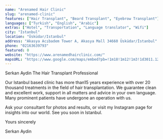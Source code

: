 ```yaml
---
name: "Arenamed Hair Clinic"
slug: "arenamed-clinic"
features: ["Hair Transplant", "Beard Transplant", "Eyebrow Transplant"]
languages: ["Turkish", "English", "Arabic"]
extras: ["Hotel", "Transportation", "Language translator", "Wifi"]
city: "Istanbul"
location: "Üsküdar/Istanbul"
address: "Akasya Acıbadem Tower A, Akasya Mall 34660 Üsküdar/İstanbul"
phone: "02163639793"
featured: 0
website: "https://www.arenamedhairclinic.com/"
mapsURL: "https://www.google.com/maps/embed?pb=!1m18!1m12!1m3!1d3011.1230583666024!2d29.052854216251987!3d41.000679679301626!2m3!1f0!2f0!3f0!3m2!1i1024!2i768!4f13.1!3m3!1m2!1s0x14cac8328b0fd10d%3A0x7d72ec55c131ef70!2sArenamed%20Hair!5e0!3m2!1sen!2str!4v1661295677222!5m2!1sen!2str"
---
```



Serkan Aydin
The Hair Transplant Professional

Our Istanbul based clinic has more than15 years experience with over 20 thousand treatments in the field of hair transplantation. We guarantee clean and excellent work, support in all matters and advice in your own language. Many prominent patients have undergone an operation with us.

Ask your consultant for photos and results, or visit my Instagram page for insights into our world. See you soon in Istanbul.

Yours sincerely

Serkan Aydin
